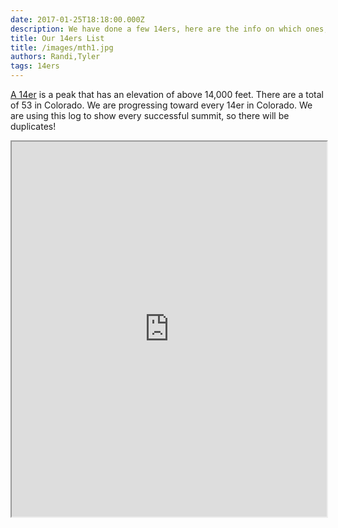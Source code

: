 ```yaml
---
date: 2017-01-25T18:18:00.000Z 
description: We have done a few 14ers, here are the info on which ones, and what approaches we took
title: Our 14ers List
title: /images/mth1.jpg
authors: Randi,Tyler
tags: 14ers
---
```

[A 14er](https://en.wikipedia.org/wiki/List_of_Colorado_fourteeners) is a peak that has an elevation of above 14,000 feet. There are a total of 53 in Colorado. We are progressing toward every 14er in Colorado. We are using this log to show every successful summit, so there will be duplicates!

<iframe src="https://docs.google.com/spreadsheets/d/1t72n62bEAW2w0IZxH03M07AOEoFVNOf9PFUZUwrNZ_o/pubhtml?gid=0&amp;single=true&amp;widget=true&amp;headers=false" width="100%" height="600px"></iframe>